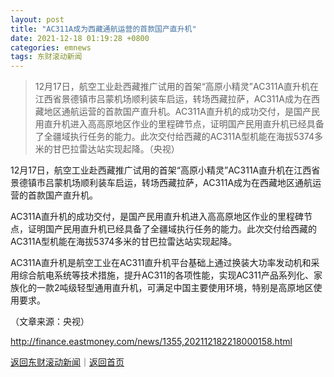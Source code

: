 ```yaml
---
layout: post
title: "AC311A成为西藏通航运营的首款国产直升机"
date: 2021-12-18 01:19:28 +0800
categories: emnews
tags: 东财滚动新闻
---
```

> 12月17日，航空工业赴西藏推广试用的首架“高原小精灵”AC311A直升机在江西省景德镇市吕蒙机场顺利装车启运，转场西藏拉萨，AC311A成为在西藏地区通航运营的首款国产直升机。AC311A直升机的成功交付，是国产民用直升机进入高高原地区作业的里程碑节点，证明国产民用直升机已经具备了全疆域执行任务的能力。此次交付给西藏的AC311A型机能在海拔5374多米的甘巴拉雷达站实现起降。（央视）

<p>12月17日，航空工业赴西藏推广试用的首架“高原小精灵”AC311A直升机在江西省景德镇市吕蒙机场顺利装车启运，转场西藏拉萨，AC311A成为在西藏地区通航运营的首款国产直升机。</p>
 <p>AC311A直升机的成功交付，是国产民用直升机进入高高原地区作业的里程碑节点，证明国产民用直升机已经具备了全疆域执行任务的能力。此次交付给西藏的AC311A型机能在海拔5374多米的甘巴拉雷达站实现起降。</p>
 <p>AC311A直升机是航空工业在AC311直升机平台基础上通过换装大功率发动机和采用综合航电系统等技术措施，提升AC311的各项性能，实现AC311产品系列化、家族化的一款2吨级轻型通用直升机，可满足中国主要使用环境，特别是高原地区使用要求。</p><p class="em_media">（文章来源：央视）</p>

<http://finance.eastmoney.com/news/1355,202112182218000158.html>

[返回东财滚动新闻](//finews.withounder.com/emnews/)｜[返回首页](//finews.withounder.com/)